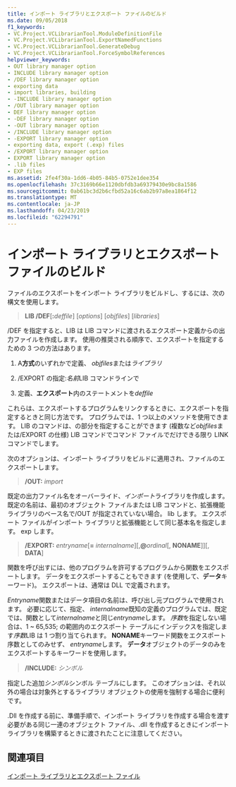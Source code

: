 ```yaml
---
title: インポート ライブラリとエクスポート ファイルのビルド
ms.date: 09/05/2018
f1_keywords:
- VC.Project.VCLibrarianTool.ModuleDefinitionFile
- VC.Project.VCLibrarianTool.ExportNamedFunctions
- VC.Project.VCLibrarianTool.GenerateDebug
- VC.Project.VCLibrarianTool.ForceSymbolReferences
helpviewer_keywords:
- OUT library manager option
- INCLUDE library manager option
- /DEF library manager option
- exporting data
- import libraries, building
- -INCLUDE library manager option
- /OUT library manager option
- DEF library manager option
- -DEF library manager option
- -OUT library manager option
- /INCLUDE library manager option
- -EXPORT library manager option
- exporting data, export (.exp) files
- /EXPORT library manager option
- EXPORT library manager option
- .lib files
- EXP files
ms.assetid: 2fe4f30a-1dd6-4b05-84b5-0752e1dee354
ms.openlocfilehash: 37c3169b66e1120dbfdb3a69379430e9bc8a1586
ms.sourcegitcommit: 0ab61bc3d2b6cfbd52a16c6ab2b97a8ea1864f12
ms.translationtype: MT
ms.contentlocale: ja-JP
ms.lasthandoff: 04/23/2019
ms.locfileid: "62294791"
---
```

# <a name="building-an-import-library-and-export-file"></a>インポート ライブラリとエクスポート ファイルのビルド

ファイルのエクスポートをインポート ライブラリをビルドし、するには、次の構文を使用します。

> **LIB /DEF**[**:**<em>deffile</em>] [*options*] [*objfiles*] [*libraries*]

/DEF を指定すると、LIB は LIB コマンドに渡されるエクスポート定義からの出力ファイルを作成します。 使用の推奨される順序で、エクスポートを指定するための 3 つの方法はあります。

1. A**方式**のいずれかで定義、 *objfiles*または*ライブラリ*

1. /EXPORT の指定:*名前*LIB コマンドラインで

1. 定義、**エクスポート**内のステートメントを*deffile*

これらは、エクスポートするプログラムをリンクするときに、エクスポートを指定するときと同じ方法です。 プログラムでは、1 つ以上のメソッドを使用できます。 LIB のコマンドは、の部分を指定することができます (複数など*objfiles*または/EXPORT の仕様) LIB コマンドでコマンド ファイルでだけできる限り LINK コマンドでします。

次のオプションは、インポート ライブラリをビルドに適用され、ファイルのエクスポートします。

> **/OUT:** *import*

既定の出力ファイル名をオーバーライド、*インポート*ライブラリを作成します。 既定の名前は、最初のオブジェクト ファイルまたは LIB コマンドと、拡張機能ライブラリのベース名で/OUT が指定されていない場合。 lib します。 エクスポート ファイルがインポート ライブラリと拡張機能として同じ基本名を指定します。 exp します。

> **/EXPORT:** *entryname*\[**=** *internalname*]\[,**\@**<em>ordinal</em>\[, **NONAME**]]\[, **DATA**]

関数を呼び出すには、他のプログラムを許可するプログラムから関数をエクスポートします。 データをエクスポートすることもできます (を使用して、**データ**キーワード)。 エクスポートは、通常は DLL で定義されます。

*Entryname*関数またはデータ項目の名前は、呼び出し元プログラムで使用されます。 必要に応じて、指定、 *internalname*既知の定義のプログラムでは、既定では、関数として*internalname*と同じ*entryname*します。 *序数*を指定しない場合は、1 ~ 65,535; の範囲内のエクスポート テーブルにインデックスを指定します*序数*LIB は 1 つ割り当てられます。 **NONAME**キーワード関数をエクスポート序数としてのみせず、 *entryname*します。 **データ**オブジェクトのデータのみをエクスポートするキーワードを使用します。

> **/INCLUDE:** *シンボル*

指定した追加*シンボル*シンボル テーブルにします。 このオプションは、それ以外の場合は対象外とするライブラリ オブジェクトの使用を強制する場合に便利です。

.Dll を作成する前に、準備手順で、インポート ライブラリを作成する場合を渡す必要がある同じ一連のオブジェクト ファイル、.dll を作成するときにインポート ライブラリを構築するときに渡されたことに注意してください。

## <a name="see-also"></a>関連項目

[インポート ライブラリとエクスポート ファイル](working-with-import-libraries-and-export-files.md)
